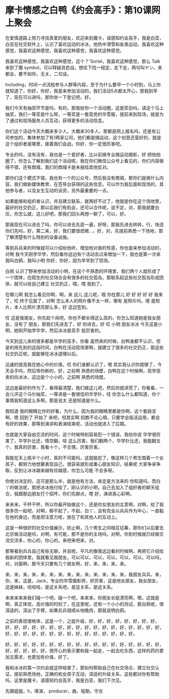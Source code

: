 # 摩卡情感之白鸭《约会高手》：第10课网上聚会

在爱情道路上努力寻找真爱的朋友，欢迎来到魔卡，请感知约会高手，我是白亚，白亚在社交软件上，认识了喜欢运动的冰冰，他热中滑雪和各类运动，我喜欢这种感觉，我喜欢这种感觉，我喜欢这种感觉，我喜欢这种感觉。

我喜欢这种感觉，我喜欢这种感觉，这个？'Soriel，我喜欢这种感觉，那么 Talk来到了魔 symbol，可以释疑具悲战，想往下找一规定，走下走，两句叫ヤン，来都会，要不如你，无关，二句话。

 Including，时间一点流程参与人群等内容，至于为什么要早一个小时到，马上你就知道了，你好，你好，我是来参加活动的，我们活动5点都太开心，那我到早了，现在可以进吗，那你坐一下登记吧，好。

我们今天有抽奖环节是吗，有的，那我给你一个活动圈，这是奖劲吗，请这个马上抽奖，我们一等奖是什么呀，一等奖是一套高党的华雪服，提前来到现场，就是为了通过和现场服务人员互动，获得更多的活动信息。

你们这个活动今天大概来多少人，大概来30多人，那都是网上报名吗，还是有公司参加的，集体参加了有1两家公司，他们都是搞运动，这个创意还蛮好的，就是这个组织者是哪里，接着我们会战，你好，你一定很厉害吧。

专业的吗，没有没有，我也是一个爱好者，比以前搞专业搞运动摄影，好 把他拍圈了，你怎么了解到我们这个活动呢，我在你们微信公众号上看见的，你们内容做得不错，还有商城，我们的商城卡是未报给其他反对。

那你们这个模式不错，我也有一个的公众号，然后我没有商城，那你们是做什么内容，我们做新媒体教育，在签导台获得的这些信息，可以作为我后面和现场的，其他参与者，以及女生互动的谈资，另外最重要的一点。

如果能够和组织者认识，并且建立联系，就再好不过了，他就是你在这个场地里，最好的社交扔正，那以后我们有机会，还可以合作呢，说不定，对，那我就要白压，你怎么就，这儿好吧，那我们回头再想一聊了，可以，好。

那我现在可以进去了吗，你可以进去先逛一遍，好呀，那我先进去转转，行，快选你们先吗，好，第二来，好，我们要很熄微…，好，对，先提前熟悉一下场地，那了解清楚有什么特别的设备设施。

等到兵兵来的时候就可以介绍给他听，增加他对我的性感，你也是来参加活动的，对啊 我今天刚学华学，然后看你这边有个活动去过来增加一下，我也是第一次来 我叫白鸦，我叫小明 你好，你好，因为早早到了现场。

白鸦 认识了野来参加活动的小明，在这个不熟悉的环境里，我们两个人就形成了一个团体，在陌生的社交场合会有很多的社交孤岛，那联系起这些社交孤岛形成团体，就可以给自己建立 社交扔正，喂，喂 我到了。

在哪儿啊 我怎么看见你啊，啊，来 这儿 这儿呢，哦 你在那儿 好 好 好 好 好 我来了，哎 终于见面了，对啊 怎么本人的照片像不太一样，哪有 是照片吗，嗯 是照片，本人比照片漂亮那么多，好 这边签到。

哎 这是我朋友，你先趁个闹吧，你也不都长得这么高的，你怎么知道她是我女朋友，没有了 朋友，那我们先进去了，好 你进去，好 哎 小明 朋友冰冰 今天这是小明，她刚开始学华学，然后冰冰是高手 挺厉害的。

今天到这儿来的很多都是华学的高手，你看 虽然来的时候，白鸭谁都不认识，但是利用先到的这段时间，白鸭在活动现场里啊，就建立了很多的社交扔正，那这些社交扔正呢，就能够在冰冰道理以后。

迅速的提高我在她心中的价值，哎 你们谁都认识了，嗯 其实我认识你就够了，今天会手吗，然后带你断的，好，之前啊 熟悉的场壁，白鸭在这个时候啊，现学现卖的向冰冰，这边是个小小的，之前啊 熟悉的场壁。

这边是最好的作为了，看得最清楚，我们做这儿吧，然后你就讲究了，你看看，一会儿评这个马尔抽奖，一等讲是一套很佳的华学扑，哇 你怎么什么都知道，你个事情我知道这么多啊，那是说太 还是知道是什么。

我知道 我的眼睛比你的好看，为什么，因为我的眼睛里都是你啊，这个套路坚啊，嗯 回到了 开始了 来吧，但其实啊 招数不论心境，只要学会临活运用，都会有好的效果，那等到演讲和表演结束呢，活动也就进入了后期。

也就是大家自由交流的时间，这个时候特别容易犯一个错误，我给你说 华学很厉害了，华学扑比还，情空翻，哇 这么厉害，我们翻两个，华学扑比还，我能翻五个，我真的厉害，我看十个，不合理，厉害厉害。

我能在天上挑半个小时，真的不可能吗，这就尴尬了，像这样几个男生围着一个女孩子，都努力地想要表现自己，很容易就形成重心朋友知识，结果呢 大家争来争取，反到让冰冰越来越有优越感，你怎么可能 不会多呀。

你绝对决定的，这可是那么半，就是他有方法，肯定是方法来的 你知道吗，而白丫的做法呢，那把冰冰拖付给了，刚认识的小明，自己去加入了组织者的聊天组合，我跟那边朋友打个招呼，你们先聊点，嗯 好，演讲真心彩啊。

来来来，干杯干杯，所以你最开始做这个，还是你女朋友的主意啊，对啊，给了我很多伤一起吧，对啊，聊不起了，不起，白丫，没有完全以兵兵作为中心，一直黏在他的身边，而是把注意力呢，放在了和其他人的互动上。

这是一种很好的社交价值展示，防止啊，几个男生之间相互征筹，那你们以后要去北京做活动是吗，对啊，有可能，那不是你的主场吗，对啊，你到时候就已经做交流交流多，你心的，你心的，来吧来吧来，对。

那等看到兵兵自己有些无聊，并且呢，平凡的像我这边看的时候啊，再把它介绍给我新的团体里，我就看见我朋友，可以可以，可以，可以，可以，可以，可以吗，对，对面啊，那今天只要有几个朋友啊，好，来，来，来，来。

来，来，来，来，来，来，来，来，来，来，来，来，来，来，我朋友兵兵，来，你，来，这是，Jack，专业的华雪摄影师，好厉害，这是他女朋友，我女朋友，这是妹妹，哈哈哈，是这关系吧，是这关系，是这关系。

来来来来来我们碰一个吧，碰一个吧，来来来，你朋友长挺漂亮啊，嗯，这就是啊，真正体现，高价值的时刻了，在这里呢，还有一个小小的测试，那白鸦呢，很深适的，深出了手臂，如果兵兵很顺从地晚肉，那就说明白鸦。

之前的表现很格体，这是一个，之底升级，好，好，好，好，好，好，好，好，好，好，好，好，好，好，好，好，好，好，好，好，好，好，好，好，好，好，好，好，好，好，好，好，好，好，好，好，好，好，好，好，好。

好，好，好，好，好，好，好，好，好，好，好，好，好，好，好，好，好，好，好，好，好，好，好，很开心的表示要和我一起走，一起去吃东西，这样的药约更加无需求，也更加有价值，好了。

我和冰冰的第一次约会就这样结束了，那如何帮助自己在社交场合，建立社交认证，提前熟悉场地，正确的和女孩子互动，深适的升级关系，这些都对你有帮助吗，这里是魔卡，请感知约会高手，我是白亚，我们下次见。

先跟姐姐，h，導演， producer，曲，程勣，守古